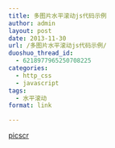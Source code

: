 ```yaml
---
title: 多图片水平滚动js代码示例
author: admin
layout: post
date: 2013-11-30
url: /多图片水平滚动js代码示例/
duoshuo_thread_id:
  - 6218977965250708225
categories:
  - http_css
  - javascript
tags:
  - 水平滚动
format: link

---
```

[][1]<a href="http://www.goodmemory.cc/?attachment_id=599" rel="attachment wp-att-599">picscr</a>

 [1]: http://www.goodmemory.cc/wp-content/uploads/2013/11/picscr.rar